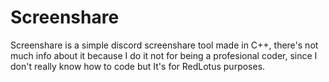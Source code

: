 # Screenshare
Screenshare is a simple discord screenshare tool made in C++, there's not much info about it because I do it not for being a profesional coder, since I don't really know how to code but It's for RedLotus purposes.
